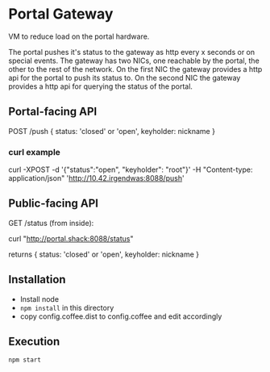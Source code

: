 # Portal Gateway

VM to reduce load on the portal hardware.

The portal pushes it's status to the gateway as http every x seconds or on special events.
The gateway has two NICs, one reachable by the portal, the other to the rest of the network.
On the first NIC the gateway provides a http api for the portal to push its status to.
On the second NIC the gateway provides a http api for querying the status of the portal.


## Portal-facing API

POST /push
{
	status: 'closed' or 'open',
	keyholder: nickname
}

### curl example

curl -XPOST -d '{"status":"open", "keyholder": "root"}' -H "Content-type: application/json" 'http://10.42.irgendwas:8088/push'

## Public-facing API

GET /status (from inside):

curl "http://portal.shack:8088/status" 

returns
{
	status: 'closed' or 'open',
	keyholder: nickname
}

## Installation

- Install node
- `npm install` in this directory
- copy config.coffee.dist to config.coffee and edit accordingly

## Execution

`npm start`
